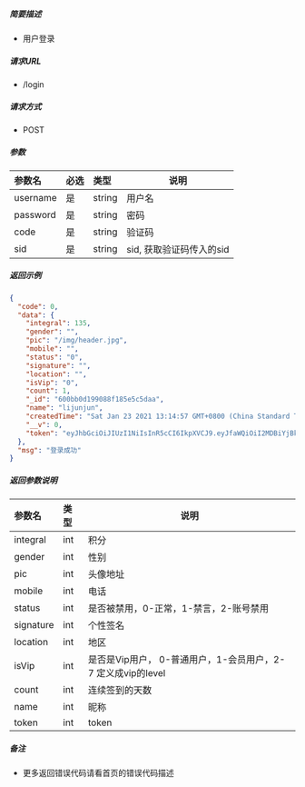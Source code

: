 ##### 简要描述

- 用户登录

##### 请求URL

- /login

##### 请求方式

- POST

##### 参数

|参数名|必选|类型|说明|
|:----    |:---|:----- |-----   |
|username |是  |string |用户名   |
|password |是  |string | 密码    |
|code     |是  |string | 验证码    |
|sid     |是  |string | sid, 获取验证码传入的sid    |

##### 返回示例

``` json
{
  "code": 0,
  "data": {
    "integral": 135,
    "gender": "",
    "pic": "/img/header.jpg",
    "mobile": "",
    "status": "0",
    "signature": "",
    "location": "",
    "isVip": "0",
    "count": 1,
    "_id": "600bb0d199088f185e5c5daa",
    "name": "lijunjun",
    "createdTime": "Sat Jan 23 2021 13:14:57 GMT+0800 (China Standard Time)",
    "__v": 0,
    "token": "eyJhbGciOiJIUzI1NiIsInR5cCI6IkpXVCJ9.eyJfaWQiOiI2MDBiYjBkMTk5MDg4ZjE4NWU1YzVkYWEiLCJpYXQiOjE2MTE1ODc2MjQsImV4cCI6MTYxMTY3NDAyNH0.dhhbMkgNZopEwsGjrMQQuygPiGnCUzPgBFArwboKljo"
  },
  "msg": "登录成功"
}
```

##### 返回参数说明

|参数名|类型|说明|
|:-----  |:-----|-----                           |
|integral  |int   |积分  |
|gender  |int   |性别  |
|pic  |int   |头像地址  |
|mobile  |int   |电话  |
|status  |int   |是否被禁用，0-正常，1-禁言，2-账号禁用  |
|signature  |int   |个性签名  |
|location  |int   |地区  |
|isVip  |int   |是否是Vip用户， 0-普通用户，1-会员用户，2-7 定义成vip的level  |
|count  |int   |连续签到的天数  |
|name  |int   |昵称  |
|token  |int   |token  |

##### 备注

- 更多返回错误代码请看首页的错误代码描述



